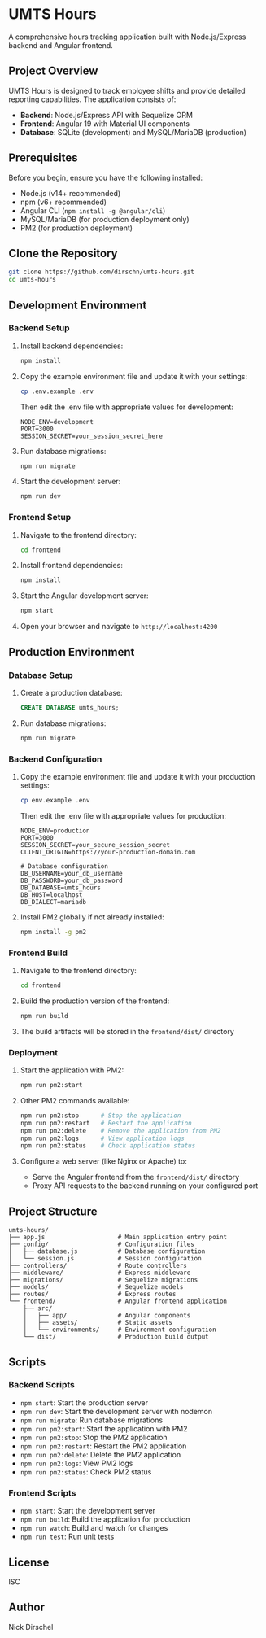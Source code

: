 # UMTS Hours

A comprehensive hours tracking application built with Node.js/Express backend and Angular frontend.

## Project Overview

UMTS Hours is designed to track employee shifts and provide detailed reporting capabilities. The application consists of:

- **Backend**: Node.js/Express API with Sequelize ORM
- **Frontend**: Angular 19 with Material UI components
- **Database**: SQLite (development) and MySQL/MariaDB (production)

## Prerequisites

Before you begin, ensure you have the following installed:

- Node.js (v14+ recommended)
- npm (v6+ recommended)
- Angular CLI (`npm install -g @angular/cli`)
- MySQL/MariaDB (for production deployment only)
- PM2 (for production deployment)

## Clone the Repository

```bash
git clone https://github.com/dirschn/umts-hours.git
cd umts-hours
```

## Development Environment

### Backend Setup

1. Install backend dependencies:
   ```bash
   npm install
   ```

2. Copy the example environment file and update it with your settings:
   ```bash
   cp .env.example .env
   ```
   Then edit the .env file with appropriate values for development:
   ```
   NODE_ENV=development
   PORT=3000
   SESSION_SECRET=your_session_secret_here
   ```

3. Run database migrations:
   ```bash
   npm run migrate
   ```

4. Start the development server:
   ```bash
   npm run dev
   ```

### Frontend Setup

1. Navigate to the frontend directory:
   ```bash
   cd frontend
   ```

2. Install frontend dependencies:
   ```bash
   npm install
   ```

3. Start the Angular development server:
   ```bash
   npm start
   ```

4. Open your browser and navigate to `http://localhost:4200`

## Production Environment

### Database Setup

1. Create a production database:
   ```sql
   CREATE DATABASE umts_hours;
   ```

2. Run database migrations:
   ```bash
   npm run migrate
   ```

### Backend Configuration

1. Copy the example environment file and update it with your production settings:
   ```bash
   cp env.example .env
   ```
   Then edit the .env file with appropriate values for production:
   ```
   NODE_ENV=production
   PORT=3000
   SESSION_SECRET=your_secure_session_secret
   CLIENT_ORIGIN=https://your-production-domain.com

   # Database configuration
   DB_USERNAME=your_db_username
   DB_PASSWORD=your_db_password
   DB_DATABASE=umts_hours
   DB_HOST=localhost
   DB_DIALECT=mariadb
   ```

2. Install PM2 globally if not already installed:
   ```bash
   npm install -g pm2
   ```

### Frontend Build

1. Navigate to the frontend directory:
   ```bash
   cd frontend
   ```

2. Build the production version of the frontend:
   ```bash
   npm run build
   ```

3. The build artifacts will be stored in the `frontend/dist/` directory

### Deployment

1. Start the application with PM2:
   ```bash
   npm run pm2:start
   ```

2. Other PM2 commands available:
   ```bash
   npm run pm2:stop      # Stop the application
   npm run pm2:restart   # Restart the application
   npm run pm2:delete    # Remove the application from PM2
   npm run pm2:logs      # View application logs
   npm run pm2:status    # Check application status
   ```

3. Configure a web server (like Nginx or Apache) to:
   - Serve the Angular frontend from the `frontend/dist/` directory
   - Proxy API requests to the backend running on your configured port

## Project Structure

```
umts-hours/
├── app.js                    # Main application entry point
├── config/                   # Configuration files
│   ├── database.js           # Database configuration
│   └── session.js            # Session configuration
├── controllers/              # Route controllers
├── middleware/               # Express middleware
├── migrations/               # Sequelize migrations
├── models/                   # Sequelize models
├── routes/                   # Express routes
└── frontend/                 # Angular frontend application
    ├── src/
    │   ├── app/              # Angular components
    │   ├── assets/           # Static assets
    │   └── environments/     # Environment configuration
    └── dist/                 # Production build output
```

## Scripts

### Backend Scripts

- `npm start`: Start the production server
- `npm run dev`: Start the development server with nodemon
- `npm run migrate`: Run database migrations
- `npm run pm2:start`: Start the application with PM2
- `npm run pm2:stop`: Stop the PM2 application
- `npm run pm2:restart`: Restart the PM2 application
- `npm run pm2:delete`: Delete the PM2 application
- `npm run pm2:logs`: View PM2 logs
- `npm run pm2:status`: Check PM2 status

### Frontend Scripts

- `npm start`: Start the development server
- `npm run build`: Build the application for production
- `npm run watch`: Build and watch for changes
- `npm run test`: Run unit tests

## License

ISC

## Author

Nick Dirschel
